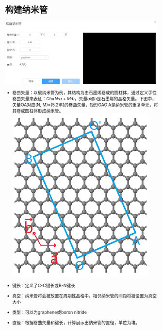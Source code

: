 # 构建纳米管

![build_crystal](.././nested/qstudio_manual_build_nanotube.png)

- 卷曲矢量：以碳纳米管为例，其结构为由石墨烯卷成的圆柱体，通过定义手性卷曲矢量来表征：*Ch*=*N*·*a* + *M*·*b*，矢量*a*和*b*是石墨烯的晶格矢量。下图中，矢量OA对应(N, M)=(5,2)时的卷曲矢量，矩形OAO'A是纳米管的重复单元，将其卷成圆柱体形成纳米管。
![build_crystal](.././nested/qstudio_manual_build_nanotube2.png)

- 键长：定义了C-C键长或B-N键长
- 真空：纳米管将会被放置在周期性晶格中，相邻纳米管的间距将被设置为真空大小
- 类型：可以为graphene或boron nitride
- 直径：根据卷曲矢量和键长，计算展示出纳米管的直径，单位为埃。